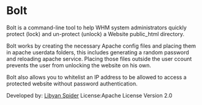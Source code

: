 # Bolt 

Bolt is a command-line tool to help WHM system administrators quickly protect (lock) and un-protect (unlock) a Website public_html directory.

Bolt works by creating the necessary Apache config files and placing them in apache userdata folders, this includes generating a random password and reloading apache service. Placing those files outside the user ccount prevents the user from unlocking the website on his own.

Bolt also allows you to whitelist an IP address to be allowed to access a protected website without password authentication.

Developed by: [Libyan Spider](https://libyanspider.com)
License:Apache License Version 2.0
